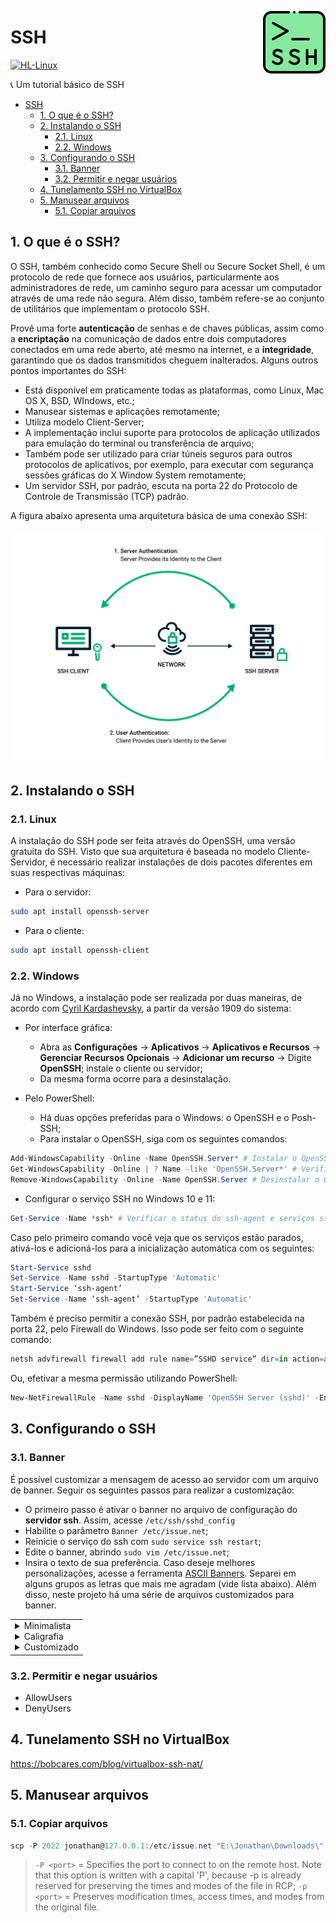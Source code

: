<!-- LOGO DIREITO -->
<a href="#ssh"><img width="100px" src="../../Images/ssh.png" align="right" /></a>

# SSH

<p align="left">
  <a href="https://github.com/JonathanTSilva/HL-Linux">
    <img src="https://img.shields.io/static/v1?label=HomeLab&message=Linux&color=orange&logo=linux&logoColor=white&labelColor=grey&style=flat" alt="HL-Linux">
  </a>
</p>

:telephone_receiver: Um tutorial básico de SSH

<!-- SUMÁRIO -->
- [SSH](#ssh)
  - [1. O que é o SSH?](#1-o-que-é-o-ssh)
  - [2. Instalando o SSH](#2-instalando-o-ssh)
    - [2.1. Linux](#21-linux)
    - [2.2. Windows](#22-windows)
  - [3. Configurando o SSH](#3-configurando-o-ssh)
    - [3.1. Banner](#31-banner)
    - [3.2. Permitir e negar usuários](#32-permitir-e-negar-usuários)
  - [4. Tunelamento SSH no VirtualBox](#4-tunelamento-ssh-no-virtualbox)
  - [5. Manusear arquivos](#5-manusear-arquivos)
    - [5.1. Copiar arquivos](#51-copiar-arquivos)

## 1. O que é o SSH?

O SSH, também conhecido como Secure Shell ou Secure Socket Shell, é um protocolo de rede que fornece aos usuários, particularmente aos administradores de rede, um caminho seguro para acessar um computador através de uma rede não segura. Além disso, também refere-se ao conjunto de utilitários que implementam o protocolo SSH.

Provê uma forte **autenticação** de senhas e de chaves públicas, assim como a **encriptação** na comunicação de dados entre dois computadores conectados em uma rede aberto, até mesmo na internet, e a **integridade**, garantindo que os dados transmitidos cheguem inalterados. Alguns outros pontos importantes do SSH:

- Está disponível em praticamente todas as plataformas, como Linux, Mac OS X, BSD, WIndows, etc.;
- Manusear sistemas e aplicações remotamente;
- Utiliza modelo Client-Server;
- A implementação inclui suporte para protocolos de aplicação utilizados para emulação do terminal ou transferência de arquivo;
- Também pode ser utilizado para criar túneis seguros para outros protocolos de aplicativos, por exemplo, para executar com segurança sessões gráficas do X Window System remotamente;
- Um servidor SSH, por padrão, escuta na porta 22 do Protocolo de Controle de Transmissão (TCP) padrão.

A figura abaixo apresenta uma arquitetura básica de uma conexão SSH:

![auth][SSH-auth]

## 2. Instalando o SSH

### 2.1. Linux

A instalação do SSH pode ser feita através do OpenSSH, uma versão gratuita do SSH. Visto que sua arquitetura é baseada no modelo Cliente-Servidor, é necessário realizar instalações de dois pacotes diferentes em suas respectivas máquinas:

- Para o servidor:

```zsh
sudo apt install openssh-server
```

- Para o cliente:

```zsh
sudo apt install openssh-client
```

### 2.2. Windows

Já no Windows, a instalação pode ser realizada por duas maneiras, de acordo com [Cyril Kardashevsky][1], a partir da versão 1909 do sistema:

- Por interface gráfica:
  - Abra as **Configurações** $\to$ **Aplicativos** $\to$ **Aplicativos e Recursos** $\to$ **Gerenciar Recursos Opcionais** $\to$ **Adicionar um recurso** $\to$ Digite **OpenSSH**; instale o cliente ou servidor;
  - Da mesma forma ocorre para a desinstalação.

- Pelo PowerShell:
  - Há duas opções preferidas para o Windows: o OpenSSH e o Posh-SSH;
  - Para instalar o OpenSSH, siga com os seguintes comandos:

```powershell
Add-WindowsCapability -Online -Name OpenSSH.Server* # Instalar o OpenSSH Server. Se cliente, utilize: OpenSSH.Client
Get-WindowsCapability -Online | ? Name -like 'OpenSSH.Server*' # Verificar se o Server está rodando.
Remove-WindowsCapability -Online -Name OpenSSH.Server # Desinstalar o OpenSSH Server.
```

- Configurar o serviço SSH no Windows 10 e 11:

```powershell
Get-Service -Name *ssh* # Verificar o status do ssh-agent e serviços sshd
```

Caso pelo primeiro comando você veja que os serviços estão parados, ativá-los e adicioná-los para a inicialização automática com os seguintes:

```powershell
Start-Service sshd
Set-Service -Name sshd -StartupType 'Automatic'
Start-Service ‘ssh-agent’
Set-Service -Name ‘ssh-agent’ -StartupType 'Automatic'
```

Também é preciso permitir a conexão SSH, por padrão estabelecida na porta 22, pelo Firewall do Windows. Isso pode ser feito com o seguinte comando:
  
```powershell
netsh advfirewall firewall add rule name=”SSHD service” dir=in action=allow protocol=TCP localport=22
```

Ou, efetivar a mesma permissão utilizando PowerShell:

```powershell
New-NetFirewallRule -Name sshd -DisplayName 'OpenSSH Server (sshd)' -Enabled True -Direction Inbound -Protocol TCP -Action Allow -LocalPort 22
```

## 3. Configurando o SSH

### 3.1. Banner

É possível customizar a mensagem de acesso ao servidor com um arquivo de banner. Seguir os seguintes passos para realizar a customização:

- O primeiro passo é ativar o banner no arquivo de configuração do **servidor ssh**. Assim, acesse `/etc/ssh/sshd_config`
- Habilite o parâmetro `Banner /etc/issue.net`;
- Reinicie o serviço do ssh com `sudo service ssh restart`;
- Edite o banner, abrindo `sudo vim /etc/issue.net`;
- Insira o texto de sua preferência. Caso deseje melhores personalizações, acesse a ferramenta [ASCII Banners][2]. Separei em alguns grupos as letras que mais me agradam (vide lista abaixo). Além disso, neste projeto há uma série de arquivos customizados para banner.

<table>
  <tr>
    <td>
      <details close>
      <summary>Minimalista</summary>
        <ul>
          <li>Calvin S</li>
          <li>JS Stick Letters</li>
          <li>Mini</li>
          <li>Script</li>
          <li>Shimrod</li>
          <li>Slant</li>
          <li>Small Script</li>
          <li>Small Slant</li>
          <li>Small</li>
          <li>Stick Letters</li>
          <li>Straight/li>
        </ul>
      </details>
      <details close>
      <summary>Caligrafia</summary>
        <ul>
          <li>Calligraphy2</li>
          <li>Fraktur</li>
        </ul>
      </details>
      <details close>
      <summary>Customizado</summary>
        <ul>
          <li>Goofy</li>
          <li>Impossible</li>
          <li>Poison</li>
        </ul>
      </details>
    </td>
  </tr>
</table>

### 3.2. Permitir e negar usuários

- AllowUsers <user1> <user2> <userN>
- DenyUsers <user1> <user2> <userN>

## 4. Tunelamento SSH no VirtualBox

<https://bobcares.com/blog/virtualbox-ssh-nat/>


## 5. Manusear arquivos

### 5.1. Copiar arquivos

```powershell
scp -P 2022 jonathan@127.0.0.1:/etc/issue.net "E:\Jonathan\Downloads\"
```

> `-P <port>` = Specifies the port to connect to on the remote host. Note that this option is written with a capital 'P', because -p is already reserved for preserving the times and modes of the file in RCP;
> `-p <port>` = Preserves modification times, access times, and modes from the original file.

<!-- MARKDOWN LINKS -->
<!-- SITES -->
[1]: https://theitbros.com/ssh-into-windows/
[2]: https://manytools.org/hacker-tools/ascii-banner/

<!-- IMAGES -->
[SSH-auth]: ../../Images/ssh-auth.png
[SSH-comp]: ../../Images/ssh-comp
